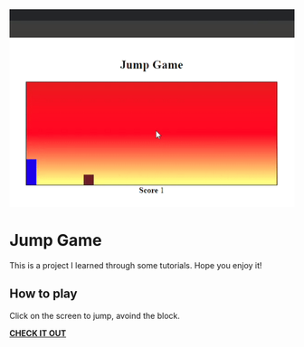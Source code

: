 <img src="./jp.gif" alt="jump-game" height=350 class="center"/>

# Jump Game

This is a project I learned through some tutorials. Hope you enjoy it!

## How to play

Click on the screen to jump, avoind the block. 

<a href="https://jesserds.github.io/jump-game/" target="_blank"><strong>CHECK IT OUT</strong></a>
